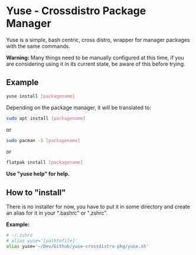 # Yuse - Crossdistro Package Manager

Yuse is a simple, bash centric, cross distro, wrapper for manager packages with the same commands.

**Warning:** Many things need to be manually configured at this time, if you are considering using it in its current state, be aware of this before trying.

## Example

```bash
yuse install [packagename]
```

Depending on the package manager, it will be translated to:

```bash
sudo apt install [packagename]
```

or

```bash
sudo pacman -S [packagename]
```

or

```bash
flatpak install [packagename]
```

**Use "yuse help" for help.**

## How to "install"

There is no installer for now, you have to put it in some directory and create an alias for it in your ".bashrc" or ".zshrc".

**Example:**
```bash
# ~/.zshrc
# alias yuse='[pathtofile]'
alias yuse='~/Dev/Github/yuse-crossdistro-pkg/yuse.sh'
```